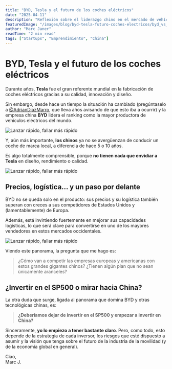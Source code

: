 ```yaml
---
title: "BYD, Tesla y el futuro de los coches eléctricos"
date: "2025-04-11"
description: "Reflexión sobre el liderazgo chino en el mercado de vehículos eléctricos y su impacto en Europa y Estados Unidos"
featuredImage: "/images/blog/byd-tesla-futuro-coches-electricos/byd_vs_tesla.png"
author: "Marc Janer"
readTime: "2 min read"
tags: ["Startups", "Emprendimiento", "China"]
---
```


# BYD, Tesla y el futuro de los coches eléctricos

Durante años, **Tesla** fue el gran referente mundial en la fabricación de coches eléctricos gracias a su calidad, innovación y diseño.

Sin embargo, desde hace un tiempo la situación ha cambiado (pregúntaselo a [@AdrianDiazMarro](https://twitter.com/adriandiazmarro), que lleva años avisando de que esto iba a ocurrir) y la empresa china **BYD** lidera el ranking como la mayor productora de vehículos eléctricos del mundo.

![Lanzar rápido, fallar más rápido](/images/blog/byd-tesla-futuro-coches-electricos/byd_tesla.png)

Y, aún más importante, **los chinos** ya no se avergüenzan de conducir un coche de marca local, a diferencia de hace 5 o 10 años.

Es algo totalmente comprensible, porque **no tienen nada que envidiar a Tesla** en diseño, rendimiento o calidad.

![Lanzar rápido, fallar más rápido](/images/blog/byd-tesla-futuro-coches-electricos/byd_car.jpg)

## Precios, logística… y un paso por delante

BYD no se queda solo en el producto: sus precios y su logística también superan con creces a sus competidores de Estados Unidos y (lamentablemente) de Europa.

Además, está invirtiendo fuertemente en mejorar sus capacidades logísticas, lo que será clave para convertirse en uno de los mayores vendedores en estos mercados occidentales.

![Lanzar rápido, fallar más rápido](/images/blog/byd-tesla-futuro-coches-electricos/byd_logistics.png)

Viendo este panorama, la pregunta que me hago es:

> ¿Cómo van a competir las empresas europeas y americanas con estos grandes gigantes chinos?
> ¿Tienen algún plan que no sean únicamente aranceles?

## ¿Invertir en el SP500 o mirar hacia China?

La otra duda que surge, ligada al panorama que domina BYD y otras tecnológicas chinas, es:

> **¿Deberíamos dejar de invertir en el SP500 y empezar a invertir en China?**

Sinceramente, **yo lo empiezo a tener bastante claro**. Pero, como todo, esto depende de la estrategia de cada inversor, los riesgos que esté dispuesto a asumir y la visión que tenga sobre el futuro de la industria de la movilidad (y de la economía global en general).

Ciao,  
Marc J.
